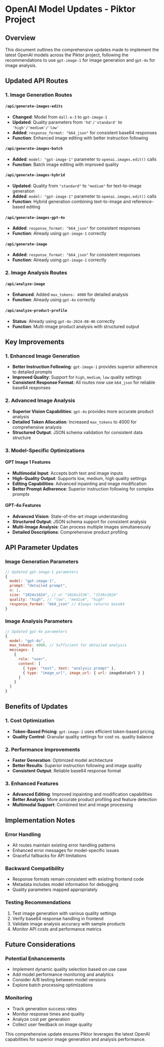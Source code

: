# OpenAI Model Updates - Piktor Project

## Overview
This document outlines the comprehensive updates made to implement the latest OpenAI models across the Piktor project, following the recommendations to use `gpt-image-1` for image generation and `gpt-4o` for image analysis.

## Updated API Routes

### 1. Image Generation Routes

#### `/api/generate-images-edits`
- **Changed**: Model from `dall-e-3` to `gpt-image-1`
- **Updated**: Quality parameters from `'hd'/'standard'` to `'high'/'medium'/'low'`
- **Added**: `response_format: "b64_json"` for consistent base64 responses
- **Function**: Enhanced image editing with better instruction following

#### `/api/generate-images-batch`
- **Added**: `model: "gpt-image-1"` parameter to `openai.images.edit()` calls
- **Function**: Batch image editing with improved quality

#### `/api/generate-images-hybrid`
- **Updated**: Quality from `"standard"` to `"medium"` for text-to-image generation
- **Added**: `model: "gpt-image-1"` parameter to `openai.images.edit()` calls
- **Function**: Hybrid generation combining text-to-image and reference-based editing

#### `/api/generate-images-gpt-4o`
- **Added**: `response_format: "b64_json"` for consistent responses
- **Function**: Already using `gpt-image-1` correctly

#### `/api/generate-image`
- **Added**: `response_format: "b64_json"` for consistent responses
- **Function**: Already using `gpt-image-1` correctly

### 2. Image Analysis Routes

#### `/api/analyze-image`
- **Enhanced**: Added `max_tokens: 4000` for detailed analysis
- **Function**: Already using `gpt-4o` correctly

#### `/api/analyze-product-profile`
- **Status**: Already using `gpt-4o-2024-08-06` correctly
- **Function**: Multi-image product analysis with structured output

## Key Improvements

### 1. Enhanced Image Generation
- **Better Instruction Following**: `gpt-image-1` provides superior adherence to detailed prompts
- **Improved Quality**: Support for `high`, `medium`, `low` quality settings
- **Consistent Response Format**: All routes now use `b64_json` for reliable base64 responses

### 2. Advanced Image Analysis
- **Superior Vision Capabilities**: `gpt-4o` provides more accurate product analysis
- **Detailed Token Allocation**: Increased `max_tokens` to 4000 for comprehensive analysis
- **Structured Output**: JSON schema validation for consistent data structure

### 3. Model-Specific Optimizations

#### GPT Image 1 Features
- **Multimodal Input**: Accepts both text and image inputs
- **High-Quality Output**: Supports low, medium, high quality settings
- **Editing Capabilities**: Advanced inpainting and image modification
- **Better Prompt Adherence**: Superior instruction following for complex prompts

#### GPT-4o Features
- **Advanced Vision**: State-of-the-art image understanding
- **Structured Output**: JSON schema support for consistent analysis
- **Multi-Image Analysis**: Can process multiple images simultaneously
- **Detailed Descriptions**: Comprehensive product profiling

## API Parameter Updates

### Image Generation Parameters
```javascript
// Updated gpt-image-1 parameters
{
  model: "gpt-image-1",
  prompt: "detailed prompt",
  n: 1,
  size: "1024x1024", // or "1024x1536", "1536x1024"
  quality: "high", // "low", "medium", "high"
  response_format: "b64_json" // Always returns base64
}
```

### Image Analysis Parameters
```javascript
// Updated gpt-4o parameters
{
  model: "gpt-4o",
  max_tokens: 4000, // Sufficient for detailed analysis
  messages: [
    {
      role: "user",
      content: [
        { type: "text", text: "analysis prompt" },
        { type: "image_url", image_url: { url: imageDataUrl } }
      ]
    }
  ]
}
```

## Benefits of Updates

### 1. Cost Optimization
- **Token-Based Pricing**: `gpt-image-1` uses efficient token-based pricing
- **Quality Control**: Granular quality settings for cost vs. quality balance

### 2. Performance Improvements
- **Faster Generation**: Optimized model architecture
- **Better Results**: Superior instruction following and image quality
- **Consistent Output**: Reliable base64 response format

### 3. Enhanced Features
- **Advanced Editing**: Improved inpainting and modification capabilities
- **Better Analysis**: More accurate product profiling and feature detection
- **Multimodal Support**: Combined text and image processing

## Implementation Notes

### Error Handling
- All routes maintain existing error handling patterns
- Enhanced error messages for model-specific issues
- Graceful fallbacks for API limitations

### Backward Compatibility
- Response formats remain consistent with existing frontend code
- Metadata includes model information for debugging
- Quality parameters mapped appropriately

### Testing Recommendations
1. Test image generation with various quality settings
2. Verify base64 response handling in frontend
3. Validate image analysis accuracy with sample products
4. Monitor API costs and performance metrics

## Future Considerations

### Potential Enhancements
- Implement dynamic quality selection based on use case
- Add model performance monitoring and analytics
- Consider A/B testing between model versions
- Explore batch processing optimizations

### Monitoring
- Track generation success rates
- Monitor response times and quality
- Analyze cost per generation
- Collect user feedback on image quality

This comprehensive update ensures Piktor leverages the latest OpenAI capabilities for superior image generation and analysis performance.
